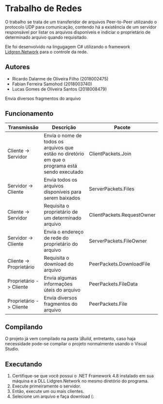 # Trabalho de Redes
O trabalho se trata de um transferidor de arquivos Peer-to-Peer utilizando o protocolo UDP para comunicação, contendo há a existência de um servidor responsável por listar os arquivos disponíveis e indiciar o proprietário de determinado arquivo quando requisitado.

Ele foi desenvolvido na lingugagem C# utilizando o framework [Lidgren.Network](https://github.com/lidgren/lidgren-network-gen3) para o controle da rede. 

## Autores
- Ricardo Dalarme de Oliveira Filho (2018002475)
- Fabian Ferreira Samohod (2018003740)
- Lucas Gomes de Oliveira Santos (2018008479)

Envia diversos fragmentos do arquivo

## Funcionamento 
| Transmissão             | Descrição                                                                                                   | Pacote                     |
|-------------------------|-------------------------------------------------------------------------------------------------------------|----------------------------|
| Cliente -> Servidor     | Envia o nome de todos os arquivos que estão no diretório em que o programa está sendo executado | ClientPackets.Join         |
| Servidor -> Cliente     | Envia todos os arquivos disponíveis para serem baixados                                                     | ServerPackets.Files        |
| Cliente -> Servidor     | Requisita o proprietário de um determinado arquivo                                                          | ClientPackets.RequestOwner |
| Servidor -> Cliente     | Envia o endereço de rede do proprietário do arquivo                                                         | ServerPackets.FileOwner    |
| Cliente -> Proprietário | Requisita o download do arquivo                                                                             | PeerPackets.DownloadFile   |
| Proprietário -> Cliente | Envia algumas informações úteis do arquivo                                                                  | PeerPackets.FileData       |
| Proprietário -> Cliente | Envia diversos fragmentos do arquivo                                                                        | PeerPackets.File           |

## Compilando
O projeto já vem compilado na pasta *\Build*, entretanto, caso haja necessidade pode-se compilar o projeto normalmente usando o Visual Studio.

## Executando
1. Certifique-se que você possui o .NET Framework 4.8 instalado em sua máquina e a DLL Lidgren.Network no mesmo diretório do programa.
2. Execute primeiramente o servidor.
3. Então, execute um ou mais clientes.
4. Selecione um arquivo e faça download (:
